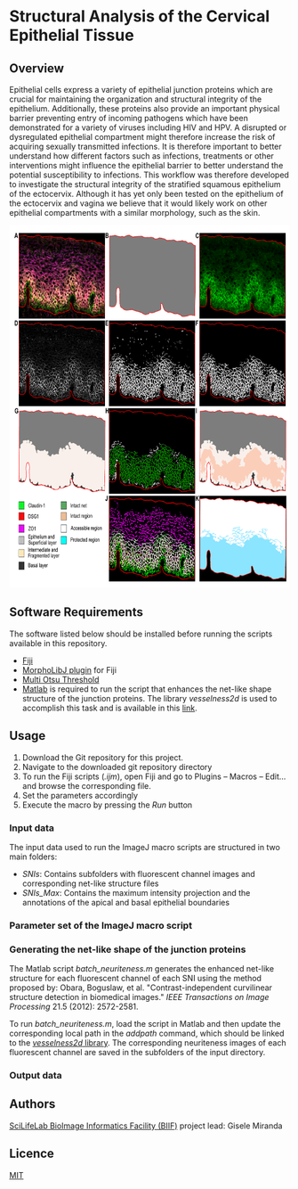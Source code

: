 # Structural Analysis of the Cervical Epithelial Tissue

## Overview
Epithelial cells express a variety of epithelial junction proteins which are crucial for maintaining the organization and structural integrity of the epithelium. Additionally, these proteins also provide an important physical barrier preventing entry of incoming pathogens which have been demonstrated for a variety of viruses including HIV and HPV. A disrupted or dysregulated epithelial compartment might therefore increase the risk of acquiring sexually transmitted infections. It is therefore important to better understand how different factors such as infections, treatments or other interventions might influence the epithelial barrier to better understand the potential susceptibility to infections. This workflow was therefore developed to investigate the structural integrity of the stratified squamous epithelium of the ectocervix. Although it has yet only been tested on the epithelium of the ectocervix and vagina we believe that it would likely work on other epithelial compartments with a similar morphology, such as the skin.

<a href="url"><img src="img/overview.png" height="650" width="800" ></a>

## Software Requirements

The software listed below should be installed before running the scripts available in this repository.

* [Fiji](https://fiji.sc)
* [MorphoLibJ plugin](https://imagej.net/plugins/morpholibj) for Fiji
* [Multi Otsu Threshold](https://imagej.net/plugins/multi-otsu-threshold)
* [Matlab](https://se.mathworks.com/products/matlab.html) is required to run the script that enhances the net-like shape structure of the junction proteins. The library *vesselness2d* is used to accomplish this task and is available in this [link](https://github.com/BoguslawObara/vesselness2d).

## Usage

1. Download the Git repository for this project.
2. Navigate to the downloaded git repository directory
3. To run the Fiji scripts (*.ijm*), open Fiji and go to Plugins – Macros – Edit... and browse the corresponding file. 
4. Set the parameters accordingly
5. Execute the macro by pressing the *Run* button

### Input data

The input data used to run the ImageJ macro scripts are structured in two main folders:

- *SNIs*: Contains subfolders with fluorescent channel images and corresponding net-like structure files
- *SNIs_Max*: Contains the maximum intensity projection and the annotations of the apical and basal epithelial boundaries

### Parameter set of the ImageJ macro script



### Generating the net-like shape of the junction proteins

The Matlab script *batch_neuriteness.m* generates the enhanced net-like structure for each fluorescent channel of each SNI using the method proposed by: Obara, Boguslaw, et al. "Contrast-independent curvilinear structure detection in biomedical images." *IEEE Transactions on Image Processing* 21.5 (2012): 2572-2581.

To run *batch_neuriteness.m*, load the script in Matlab and then update the corresponding local path in the *addpath* command, which should be linked to the [*vesselness2d* library](https://github.com/BoguslawObara/vesselness2d). The corresponding neuriteness images of each fluorescent channel are saved in the subfolders of the input directory. 

### Output data

## Authors

[SciLifeLab BioImage Informatics Facility (BIIF)](https://biifsweden.github.io/) project lead: Gisele Miranda

## Licence

[MIT](LICENSE)


